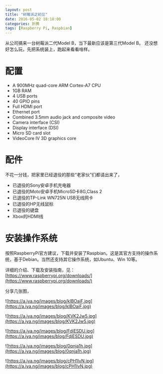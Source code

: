 ```yaml
---
layout: post
title: "树莓派之初见"
date: 2016-05-02 18:18:00
categories: 折腾
tags: [Raspberry Pi, Raspbian]
---
```


从公司搞来一台树莓派二代Model B，当下最新应该是第三代Model B。
还没想好怎么玩，先把系统装上，跑起来看看啥样。

<!-- more -->

# 配置

* A 900MHz quad-core ARM Cortex-A7 CPU
* 1GB RAM
* 4 USB ports
* 40 GPIO pins
* Full HDMI port
* Ethernet port
* Combined 3.5mm audio jack and composite video
* Camera interface (CSI)
* Display interface (DSI)
* Micro SD card slot
* VideoCore IV 3D graphics core

# 配件

不花一分钱，把家里已经退役的那些“老家伙”们都请出来了，

* 已退役的Sony安卓手机充电器
* 已退役的Moto安卓手机MicroSD卡8G,Class 2
* 已退役的TP-Link WN725N USB无线网卡
* 已退役的HP无线鼠标
* 已退役的键盘
* Xbox的HDMI线

# 安装操作系统

按照RaspberryPi官方建议，下载并安装了Raspbian。这是其官方支持的操作系统，基于Debian。当然还支持其它操作系统，如Ubuntu、Win 10等。

详细的介绍、下载及安装指南，见：
[https://www.raspberrypi.org/downloads/](https://www.raspberrypi.org/downloads/)

分享几张图，

![https://a.iya.ng/images/blog/kIBOaiF.jpg](https://a.iya.ng/images/blog/kIBOaiF.jpg)

![https://a.iya.ng/images/blog/KVK2Jw5.jpg](https://a.iya.ng/images/blog/KVK2Jw5.jpg)

![https://a.iya.ng/images/blog/FdjESDU.jpg](https://a.iya.ng/images/blog/FdjESDU.jpg)

![https://a.iya.ng/images/blog/0qnja1h.jpg](https://a.iya.ng/images/blog/0qnja1h.jpg)

![https://a.iya.ng/images/blog/cPH1lvN.jpg](https://a.iya.ng/images/blog/cPH1lvN.jpg)
